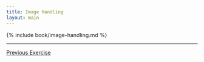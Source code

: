 ```yaml
---
title: Image Handling
layout: main
---
```


{% include book/image-handling.md %}

---

[Previous Exercise](ex19.html)